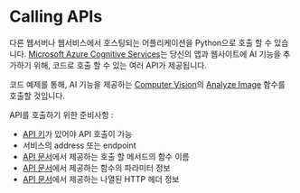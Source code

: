 # Calling APIs

다른 웹서버나 웹서비스에서 호스팅되는 어플리케이션을 Python으로 호출 할 수 있습니다. [Microsoft Azure Cognitive Services](https://docs.microsoft.com/azure/cognitive-services/?WT.mc_id=python-c9-niner)는 당신의 앱과 웹사이트에 AI 기능을 추가하기 위해, 코드로 호출 할 수 있는 여러 API가 제공됩니다.

코드 예제를 통해, AI 기능을 제공하는 [Computer Vision](https://docs.microsoft.com/azure/cognitive-services/computer-vision/?WT.mc_id=python-c9-niner?WT.mc_id=python-c9-niner)의 [Analyze Image](https://westus.dev.cognitive.microsoft.com/docs/services/5adf991815e1060e6355ad44/operations/56f91f2e778daf14a499e1fa0) 함수를 호출할 것입니다.

API를 호출하기 위한 준비사항 : 
- [API 키](https://azure.microsoft.com/try/cognitive-services/?WT.mc_id=python-c9-niner)가 있어야 API 호출이 가능
- 서비스의 address 또는 endpoint
- [API 문서](https://westus.dev.cognitive.microsoft.com/docs/services/5adf991815e1060e6355ad44/operations/56f91f2e778daf14a499e1fa?WT.mc_id=python-c9-niner?WT.mc_id=python-c9-niner)에서 제공하는 호출 할 메서드의 함수 이름
- [API 문서](https://westus.dev.cognitive.microsoft.com/docs/services/5adf991815e1060e6355ad44/operations/56f91f2e778daf14a499e1fa?WT.mc_id=python-c9-niner)에서 제공하는 함수의 파라미터 정보
- [API 문서](https://westus.dev.cognitive.microsoft.com/docs/services/5adf991815e1060e6355ad44/operations/56f91f2e778daf14a499e1fa?WT.mc_id=python-c9-niner)에서 제공하는 나열된 HTTP 헤더 정보

